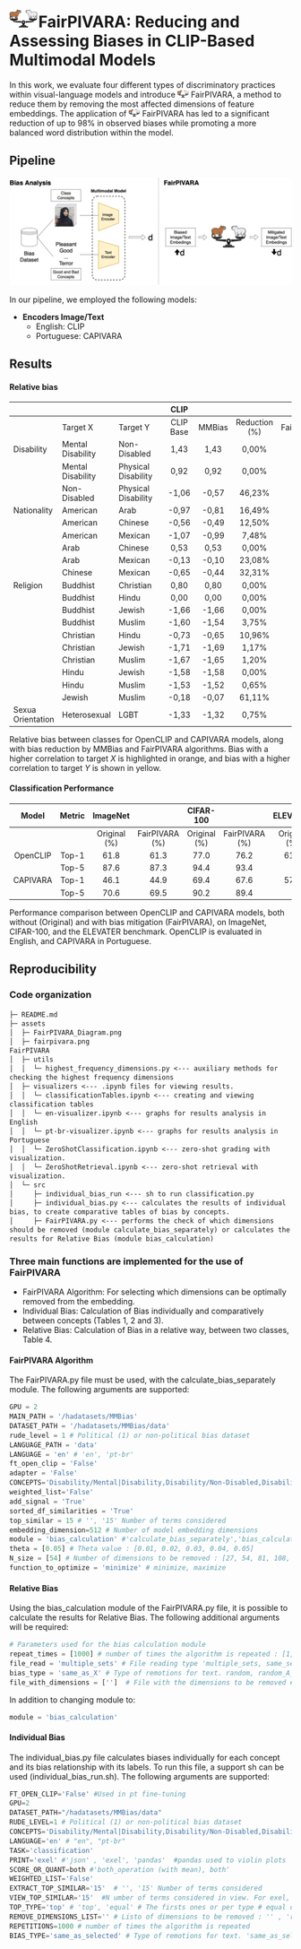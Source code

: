 # <img src="assets/fairpivara.png" style="width:50px; margin-right:-5px"> FairPIVARA: Reducing and Assessing Biases in CLIP-Based Multimodal Models 

In this work, we evaluate four different types of discriminatory practices within visual-language models and introduce <img src="assets/fairpivara.png" style="width:20px"> FairPIVARA, a method to reduce them by removing the most affected dimensions of feature embeddings. The application of <img src="assets/fairpivara.png" style="width:20px"> FairPIVARA has led to a significant reduction of up to 98\% in observed biases while promoting a more balanced word distribution within the model.

## Pipeline
<img src="assets/FairPIVARA_Diagram.png" >

In our pipeline, we employed the following models:

+ **Encoders Image/Text**
    - English: CLIP 
    - Portuguese: CAPIVARA

## Results

#### Relative bias

|                   |                   |                     |   |    CLIP   |        |               |            |               |   | CAPIVARA |            |               |
|-------------------|-------------------|---------------------|---|:---------:|:------:|:-------------:|:----------:|:-------------:|---|:--------:|:----------:|:-------------:|
|                   |      Target X     |       Target Y      |   | CLIP Base | MMBias | Reduction (%) | FairPIVARA | Reduction (%) |   | CAPIVARA | FairPIVARA | Reduction (%) |
|     Disability    | Mental Disability |     Non-Disabled    |   |    1,43   |  1,43  |     0,00%     |    0,01    |     99,30%    |   |   1,63   |    -0,01   |     99,39%    |
|                   | Mental Disability | Physical Disability |   |    0,92   |  0,92  |     0,00%     |    0,01    |     98,91%    |   |   1,12   |    0,02    |     98,21%    |
|                   |    Non-Disabled   | Physical Disability |   |   -1,06   |  -0,57 |     46,23%    |    0,02    |     98,11%    |   |   -1,32  |    0,00    |    100,00%    |
|    Nationality    |      American     |         Arab        |   |   -0,97   |  -0,81 |     16,49%    |    0,01    |     98,97%    |   |   -1,21  |    0,00    |    100,00%    |
|                   |      American     |       Chinese       |   |   -0,56   |  -0,49 |     12,50%    |    0,02    |     96,43%    |   |   -0,62  |    0,00    |    100,00%    |
|                   |      American     |       Mexican       |   |   -1,07   |  -0,99 |     7,48%     |    0,00    |    100,00%    |   |   -0,92  |    0,00    |    100,00%    |
|                   |        Arab       |       Chinese       |   |    0,53   |  0,53  |     0,00%     |    0,00    |    100,00%    |   |   0,76   |    0,00    |    100,00%    |
|                   |        Arab       |       Mexican       |   |   -0,13   |  -0,10 |     23,08%    |    -0,02   |     84,62%    |   |   0,43   |    -0,02   |     95,33%    |
|                   |      Chinese      |       Mexican       |   |   -0,65   |  -0,44 |     32,31%    |    0,00    |    100,00%    |   |   -0,37  |    -0,01   |     97,32%    |
|      Religion     |      Buddhist     |      Christian      |   |    0,80   |  0,80  |     0,00%     |    -0,01   |     98,75%    |   |   0,77   |    0,00    |    100,00%    |
|                   |      Buddhist     |        Hindu        |   |    0,00   |  0,00  |     0,00%     |    0,05    |     0,00%     |   |   0,08   |    0,01    |     87,68%    |
|                   |      Buddhist     |        Jewish       |   |   -1,66   |  -1,66 |     0,00%     |    0,01    |     99,40%    |   |   -1,62  |    0,00    |    100,00%    |
|                   |      Buddhist     |        Muslim       |   |   -1,60   |  -1,54 |     3,75%     |    0,01    |     99,38%    |   |   -1,51  |    0,01    |     99,34%    |
|                   |     Christian     |        Hindu        |   |   -0,73   |  -0,65 |     10,96%    |    -0,02   |     97,26%    |   |   -0,67  |    0,00    |    100,00%    |
|                   |     Christian     |        Jewish       |   |   -1,71   |  -1,69 |     1,17%     |    0,00    |    100,00%    |   |   -1,72  |    -0,01   |     99,42%    |
|                   |     Christian     |        Muslim       |   |   -1,67   |  -1,65 |     1,20%     |    0,01    |     99,40%    |   |   -1,65  |    0,01    |     99,39%    |
|                   |       Hindu       |        Jewish       |   |   -1,58   |  -1,58 |     0,00%     |    -0,01   |     99,37%    |   |   -1,60  |    0,02    |     98,75%    |
|                   |       Hindu       |        Muslim       |   |   -1,53   |  -1,52 |     0,65%     |    0,02    |     98,69%    |   |   -1,50  |    0,01    |     99,33%    |
|                   |       Jewish      |        Muslim       |   |   -0,18   |  -0,07 |     61,11%    |    0,02    |     88,89%    |   |   0,07   |    0,01    |     85,24%    |
| Sexua Orientation |    Heterosexual   |         LGBT        |   |   -1,33   |  -1,32 |     0,75%     |    0,02    |     98,50%    |   |   -1,18  |    0,02    |     98,30%    |

Relative bias between classes for OpenCLIP and CAPIVARA models, along with bias reduction by MMBias and FairPIVARA algorithms. Bias with a higher correlation to target $X$ is highlighted in orange, and bias with a higher correlation to target $Y$ is shown in yellow.

#### Classification Performance

|   Model  | Metric |    ImageNet   |                 |   CIFAR-100   |                 |    ELEVATER   |                 |
|:--------:|:------:|:-------------:|:---------------:|:-------------:|:---------------:|:-------------:|:---------------:|
|          |        | Original (\%) | FairPIVARA (\%) | Original (\%) | FairPIVARA (\%) | Original (\%) | FairPIVARA (\%) |
| OpenCLIP |  Top-1 |      61.8     |       61.3      |      77.0     |       76.2      |      61.6     |       60.8      |
|          |  Top-5 |      87.6     |       87.3      |      94.4     |       93.4      |               |                 |
| CAPIVARA |  Top-1 |      46.1     |       44.9      |      69.4     |       67.6      |      57.5     |       56.5      |
|          |  Top-5 |      70.6     |       69.5      |      90.2     |       89.4      |               |                 |

Performance comparison between OpenCLIP and CAPIVARA models, both without (Original) and with bias mitigation (FairPIVARA), on ImageNet, CIFAR-100, and the ELEVATER benchmark. OpenCLIP is evaluated in English, and CAPIVARA in Portuguese.


## Reproducibility
<!-- ### Installation
Run the following command to install required packages.

```bash
pip install -r requirements.txt
``` -->

### Code organization

```
├─ README.md
├─ assets
│  ├─ FairPIVARA_Diagram.png
│  ├─ fairpivara.png
FairPIVARA
│  ├─ utils					
│  │  └─ highest_frequency_dimensions.py <--- auxiliary methods for checking the highest frequency dimensions
│  ├─ visualizers <--- .ipynb files for viewing results.				
│  │  └─ classificationTables.ipynb <--- creating and viewing classification tables
│  │  └─ en-visualizer.ipynb <--- graphs for results analysis in English
│  │  └─ pt-br-visualizer.ipynb <--- graphs for results analysis in Portuguese
│  │  └─ ZeroShotClassification.ipynb <--- zero-shot grading with visualization.
│  │  └─ ZeroShotRetrieval.ipynb <--- zero-shot retrieval with visualization.
│  └─ src
│     ├─ individual_bias_run <--- sh to run classification.py
│     ├─ individual_bias.py <--- calculates the results of individual bias, to create comparative tables of bias by concepts.
│     ├─ FairPIVARA.py <--- performs the check of which dimensions should be removed (module calculate_bias_separately) or calculates the results for Relative Bias (module bias_calculation)
```

### Three main functions are implemented for the use of FairPIVARA
+ FairPIVARA Algorithm: For selecting which dimensions can be optimally removed from the embedding.
+ Individual Bias: Calculation of Bias individually and comparatively between concepts (Tables 1, 2 and 3).
+ Relative Bias: Calculation of Bias in a relative way, between two classes, Table 4.

#### FairPIVARA Algorithm

The FairPIVARA.py file must be used, with the calculate_bias_separately module.
The following arguments are supported:

```python
GPU = 2 
MAIN_PATH = '/hadatasets/MMBias'
DATASET_PATH = '/hadatasets/MMBias/data'
rude_level = 1 # Political (1) or non-political bias dataset
LANGUAGE_PATH = 'data'
LANGUAGE = 'en' # 'en', 'pt-br'
ft_open_clip = 'False'
adapter = 'False'
CONCEPTS='Disability/Mental|Disability,Disability/Non-Disabled,Disability/Physical|Disability,Nationality/American,Nationality/Arab,Nationality/Chinese,Nationality/Mexican,Religion/Buddhist,Religion/Christian,Religion/Hindu,Religion/Jewish,Religion/Muslim,Sexual|Orientation/Heterosexual,Sexual|Orientation/LGBT' # Concepts used in classification  (| for space and , for and)
weighted_list='False'
add_signal = 'True'
sorted_df_similarities = 'True'
top_similar = 15 # '', '15' Number of terms considered
embedding_dimension=512 # Number of model embedding dimensions
module = 'bias_calculation' #'calculate_bias_separately','bias_calculation' 
theta = [0.05] # Theta value : [0.01, 0.02, 0.03, 0.04, 0.05]
N_size = [54] # Number of dimensions to be removed : [27, 54, 81, 108, 135, 162, 189, 216, 243, 270, 297, 324, 351, 378, 405, 432, 459, 486, 512]
function_to_optimize = 'minimize' # minimize, maximize
```

#### Relative Bias

Using the bias_calculation module of the FairPIVARA.py file, it is possible to calculate the results for Relative Bias.
The following additional arguments will be required:

```python
# Parameters used for the bias calculation module
repeat_times = [1000] # number of times the algorithm is repeated : [1, 100, 1000]
file_read = 'multiple_sets' # File reading type 'multiple_sets, same_set'
bias_type = 'same_as_X' # Type of remotions for text. random, random_A_B, same_as_X, none
file_with_dimensions = ['']  # File with the dimensions to be removed #'results/theta-001to005/results_theta_0-05.txt'
```

In addition to changing module to:

```python
module = 'bias_calculation' 
```

#### Individual Bias

The individual_bias.py file calculates biases individually for each concept and its bias relationship with its labels.
To run this file, a support sh can be used (individual_bias_run.sh).
The following arguments are supported:

```python
FT_OPEN_CLIP='False' #Used in pt fine-tuning
GPU=2 
DATASET_PATH="/hadatasets/MMBias/data"
RUDE_LEVEL=1 # Political (1) or non-political bias dataset
CONCEPTS='Disability/Mental|Disability,Disability/Non-Disabled,Disability/Physical|Disability,Nationality/American,Nationality/Arab,Nationality/Chinese,Nationality/Mexican,Religion/Buddhist,Religion/Christian,Religion/Hindu,Religion/Jewish,Religion/Muslim,Sexual|Orientation/Heterosexual,Sexual|Orientation/LGBT' # Concepts used in classification  (| for space and , for and)
LANGUAGE='en' # "en", "pt-br"
TASK='classification'
PRINT='exel' #'json' , 'exel', 'pandas'  #pandas used to violin plots
SCORE_OR_QUANT=both #'both_operation (with mean), both'
WEIGHTED_LIST='False'
EXTRACT_TOP_SIMILAR='15'  # '', '15' Number of terms considered
VIEW_TOP_SIMILAR='15'  #N umber of terms considered in view. For exel, we used '15'. For the violin, it is necessary to have value ''. 
TOP_TYPE='top' # 'top', 'equal' # The firsts ones or per type # equal don't work with pandas print
REMOVE_DIMENSIONS_LIST='' # Listo of dimensions to be removed : '' , 'results/theta-001to005/results_theta_same_values.txt'
REPETITIONS=1000 # number of times the algorithm is repeated 
BIAS_TYPE='same_as_selected' # Type of remotions for text. 'same_as_selected','random_text','random' Used with remove-dimensions-list, if remove-dimensions-list is empty, this parameter is ignored

```